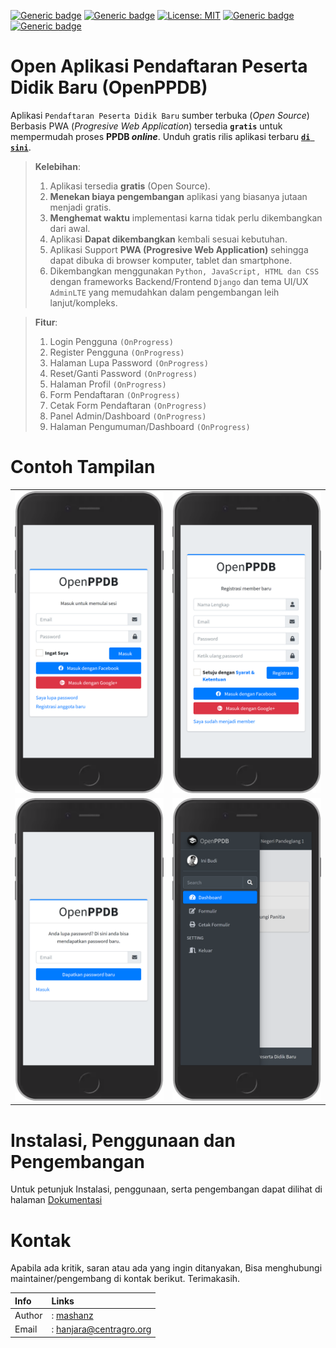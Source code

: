 [![Generic badge](https://img.shields.io/badge/Maintainer-mashanz-blue.svg)](https://github.com/mashanz/)
[![Generic badge](https://img.shields.io/badge/Copyright-2021-brightgreen.svg)](https://github.com/mashanz/)
[![License: MIT](https://img.shields.io/badge/License-MIT-yellow.svg)](https://opensource.org/licenses/MIT)
[![Generic badge](https://img.shields.io/badge/Open_Source-YES-blue.svg)](https://github.com/mashanz/)
[![Generic badge](https://img.shields.io/badge/Status_Rilis-DALAM_PENGEMBANGAN-red.svg)](https://github.com/mashanz/openppdb/releases)

# Open Aplikasi Pendaftaran Peserta Didik Baru (<b>OpenPPDB</b>)

Aplikasi `Pendaftaran Peserta Didik Baru` sumber terbuka (<i>Open Source</i>) Berbasis PWA (<i>Progresive Web Application</i>) tersedia <b>`gratis`</b> untuk mempermudah proses <b>PPDB <i>online</i></b>. Unduh gratis rilis aplikasi terbaru [<b>`di sini`</b>](https://github.com/mashanz/openppdb/releases).

> <b>Kelebihan</b>:
> 1. Aplikasi tersedia <b>gratis</b> (Open Source).
> 2. <b>Menekan biaya pengembangan</B> aplikasi yang biasanya jutaan menjadi gratis.
> 3. <b>Menghemat waktu</b> implementasi karna tidak perlu dikembangkan dari awal.
> 4. Aplikasi <b>Dapat dikembangkan</b> kembali sesuai kebutuhan.
> 5. Aplikasi Support <b>PWA (Progresive Web Application)</b> sehingga dapat dibuka di browser komputer, tablet dan smartphone.
> 6. Dikembangkan menggunakan `Python, JavaScript, HTML dan CSS` dengan frameworks Backend/Frontend `Django` dan tema UI/UX `AdminLTE` yang memudahkan dalam pengembangan leih lanjut/kompleks.

> <b>Fitur</b>:
> 1. Login Pengguna `(OnProgress)`
> 2. Register Pengguna `(OnProgress)`
> 3. Halaman Lupa Password `(OnProgress)`
> 4. Reset/Ganti Password `(OnProgress)`
> 5. Halaman Profil `(OnProgress)`
> 6. Form Pendaftaran `(OnProgress)`
> 7. Cetak Form Pendaftaran `(OnProgress)`
> 8. Panel Admin/Dashboard `(OnProgress)`
> 9. Halaman Pengumuman/Dashboard `(OnProgress)`

# Contoh Tampilan
| | |
| :-: | :-: |
| ![login](_dokumentasi/login.png) | ![register](_dokumentasi/register.png) |
| ![email](_dokumentasi/email.png) | ![menu](_dokumentasi/menu.png) |


# Instalasi, Penggunaan dan Pengembangan
Untuk petunjuk Instalasi, penggunaan, serta pengembangan dapat dilihat di halaman
[Dokumentasi](https://github.com/mashanz/openppdb/wiki)


# Kontak
Apabila ada kritik, saran atau ada yang ingin ditanyakan, Bisa menghubungi maintainer/pengembang di kontak berikut. Terimakasih.

| Info | Links |
| :- | :- |
| Author |: [mashanz](https://github.com/mashanz) |
| Email |: [hanjara@centragro.org](mailto:hanjara@centragro.org) |
